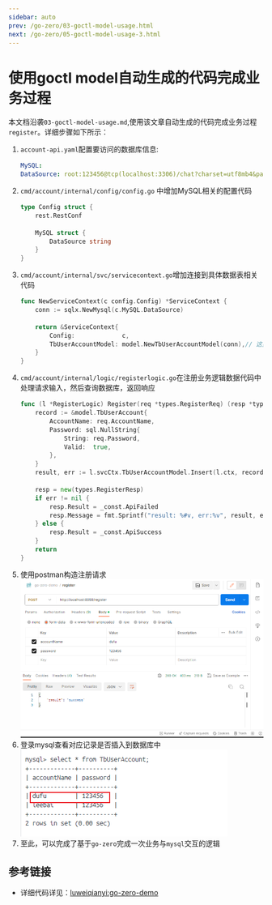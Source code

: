 ```yaml
---
sidebar: auto
prev: /go-zero/03-goctl-model-usage.html
next: /go-zero/05-goctl-model-usage-3.html
---
```

# 使用goctl model自动生成的代码完成业务过程
本文档沿袭`03-goctl-model-usage.md`,使用该文章自动生成的代码完成业务过程`register`。详细步骤如下所示：

1. `account-api.yaml`配置要访问的数据库信息:
    ```yaml
    MySQL:
    DataSource: root:123456@tcp(localhost:3306)/chat?charset=utf8mb4&parseTime=true&loc=Asia%2FShanghai
    ```
2. `cmd/account/internal/config/config.go` 中增加MySQL相关的配置代码
    ```go
    type Config struct {
        rest.RestConf

        MySQL struct {
            DataSource string
        }
    }
    ```
3. `cmd/account/internal/svc/servicecontext.go`增加连接到具体数据表相关代码
    ```go
    func NewServiceContext(c config.Config) *ServiceContext {
        conn := sqlx.NewMysql(c.MySQL.DataSource)

        return &ServiceContext{
            Config:             c,
            TbUserAccountModel: model.NewTbUserAccountModel(conn),// 这里使用了model模块中自动生成的代码
        }
    }
    ```
4. `cmd/account/internal/logic/registerlogic.go`在注册业务逻辑数据代码中处理请求输入，然后查询数据库，返回响应
    ```go
    func (l *RegisterLogic) Register(req *types.RegisterReq) (resp *types.RegisterResp, err error) {
        record := &model.TbUserAccount{
            AccountName: req.AccountName,
            Password: sql.NullString{
                String: req.Password,
                Valid:  true,
            },
        }
        result, err := l.svcCtx.TbUserAccountModel.Insert(l.ctx, record)

        resp = new(types.RegisterResp)
        if err != nil {
            resp.Result = _const.ApiFailed
            resp.Message = fmt.Sprintf("result: %#v, err:%v", result, err)
        } else {
            resp.Result = _const.ApiSuccess
        }
        return
    }
    ```
5. 使用postman构造注册请求
    ![register](./imgs/postman-register-request.png)
6. 登录mysql查看对应记录是否插入到数据库中
    ![register](./imgs/postman-register-request-mysql.png)
7. 至此，可以完成了基于`go-zero`完成一次业务与`mysql`交互的逻辑

## 参考链接
* 详细代码详见：[luweiqianyi:go-zero-demo](https://github.com/luweiqianyi/go-zero-demo.git)
